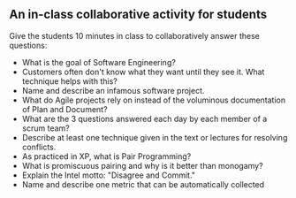 An in-class collaborative activity for students
-------------------------

Give the students 10 minutes in class to collaboratively answer these questions:

* What is the goal of Software Engineering?
* Customers often don't know what they want until they see it.  What technique helps with this?
* Name and describe an infamous software project.
* What do Agile projects rely on instead of the voluminous documentation of Plan and Document?
* What are the 3 questions answered each day by each member of a scrum team?
* Describe at least one technique given in the text or lectures for resolving conflicts.
* As practiced in XP, what is Pair Programming?
* What is promiscuous pairing and why is it better than monogamy?
* Explain the Intel motto:  "Disagree and Commit."
* Name and describe one metric that can be automatically collected
